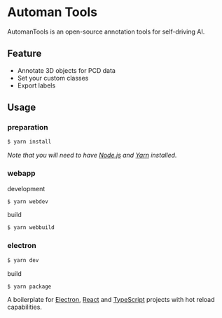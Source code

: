 # Automan Tools

AutomanTools is an open-source annotation tools for self-driving AI.

## Feature

- Annotate 3D objects for PCD data
- Set your custom classes
- Export labels

## Usage

### preparation

```sh
$ yarn install
```

_Note that you will need to have [Node.js](https://nodejs.org/) and [Yarn](https://yarnpkg.com/) installed._

### webapp

development

```sh
$ yarn webdev
```

build

```sh
$ yarn webbuild
```

### electron

```sh
$ yarn dev
```

build

```
$ yarn package
```

A boilerplate for [Electron](https://www.electronjs.org/), [React](https://reactjs.org/) and [TypeScript](https://www.typescriptlang.org/) projects with hot reload capabilities.

